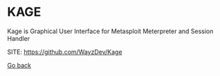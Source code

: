 # KAGE
 
 Kage is Graphical User Interface for Metasploit Meterpreter and Session Handler
 
 SITE: https://github.com/WayzDev/Kage

 [Go back](https://portable-linux-apps.github.io/apps.html)
